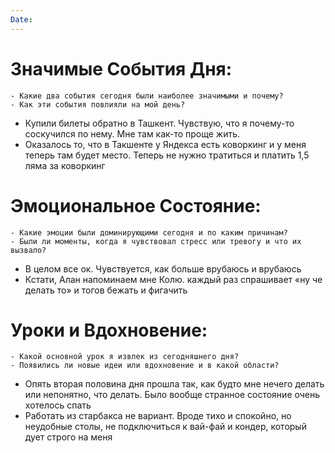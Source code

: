```yaml
---
Date:
---
```



# **Значимые События Дня:**
```
- Какие два события сегодня были наиболее значимыми и почему?
- Как эти события повлияли на мой день?
```
- Купили билеты обратно в Ташкент. Чувствую, что я почему-то соскучился по нему. Мне там как-то проще жить. 
- Оказалось то, что в Такшенте у Яндекса есть коворкинг и у меня теперь там будет место. Теперь не нужно тратиться и платить 1,5 ляма за коворкинг 

#  **Эмоциональное Состояние:**
```
- Какие эмоции были доминирующими сегодня и по каким причинам?
- Были ли моменты, когда я чувствовал стресс или тревогу и что их вызвало?
```
- В целом все ок. Чувствуется, как больше врубаюсь и врубаюсь
- Кстати, Алан напоминаем мне Колю. каждый раз спрашивает «ну че делать то» и тогов бежать и фигачить

# Уроки и Вдохновение:
```
- Какой основной урок я извлек из сегодняшнего дня?
- Появились ли новые идеи или вдохновение и в какой области?
```
- Опять вторая половина дня прошла так, как будто мне нечего делать или непонятно, что делать. Было вообще странное состояние очень хотелось спать
- Работать из старбакса не вариант. Вроде тихо и спокойно, но неудобные столы, не подключиться к вай-фай и кондер, который дует строго на меня
